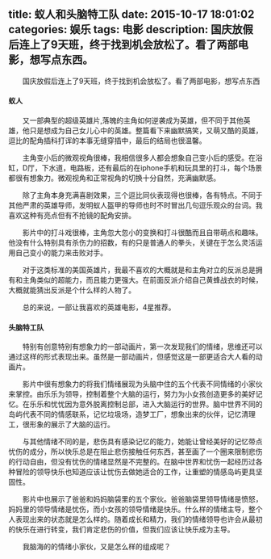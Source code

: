 title: 蚁人和头脑特工队
date: 2015-10-17 18:01:02
categories: 娱乐
tags: 电影
description: 国庆放假后连上了9天班，终于找到机会放松了。看了两部电影，想写点东西。
---
&emsp;&emsp;国庆放假后连上了9天班，终于找到机会放松了。看了两部电影，想写点东西
#### 蚁人

&emsp;&emsp;又一部典型的超级英雄片,落魄的主角如何逆袭成为英雄，但不同于其他英雄，他只是想成为自己女儿心中的英雄。整篇看下来幽默搞笑，又萌又酷的英雄，逗比的配角插科打诨的本事无缝穿插中，最后的结局也很温馨。  

&emsp;&emsp;主角变小后的微观视角很棒，我相信很多人都会想象自己变小后的感受。在浴缸，D厅，下水道，电路板，还有最后的在iphone手机和玩具里的打斗，每个场景都很有想象力。微观视角和正常视角的切换十分自然，充满幽默感。

&emsp;&emsp;除了主角本身充满喜剧效果，三个逗比同伙表现得也很棒，各有特点。不同于其他严肃的英雄导师，发明蚁人盔甲的导师也时不时冒出几句逗乐观众的台词。我喜欢这种有亮点但有不抢镜的配角安排。

&emsp;&emsp;影片中的打斗戏很棒，主角忽大忽小的变换和打斗很酷而且自带萌点和趣味。他没有什么特别具有杀伤力的招数，有的只是普通人的拳头，关键在于怎么灵活运用自己变小的能力来击败对手。

&emsp;&emsp;对于这类标准的美国英雄片，我最不喜欢的大概就是和主角对立的反派总是拥有和主角类似的超能力，而且能力更强大。在前面反派介绍自己黄蜂战衣的时候，大概就能猜出反派是个什么样的人物了。

&emsp;&emsp;总的来说，一部让我喜欢的英雄电影，4星推荐。

#### 头脑特工队

&emsp;&emsp;特别有创意特别有想象力的一部动画片，第一次发现我们的情绪，思维还可以通过这样的形式表现出来。虽然是一部动画片，但感觉这是一部更适合大人看的动画片。

&emsp;&emsp;影片中很有想象力的将我们情绪展现为头脑中住的五个代表不同情绪的小家伙来掌控。由乐乐为领导，控制着整个大脑的运行，努力为小女孩创造更多的美好记忆。在乐乐和忧忧因为意外脱离控制总部，进入大脑运行的世界。脑中世界不同的岛屿代表不同的情感联系，记忆垃圾场，造梦工厂，想象出来的伙伴，记忆清理工，很形象的展示了大脑的运行。

&emsp;&emsp;与其他情绪不同的是，悲伤具有感染记忆的能力，她能让曾经美好的记忆带点忧伤的成分，所以快乐总是在阻止悲伤接触任何东西，甚至画了一个圈来限制悲伤的行动自由，但没有忧伤的情绪显然是不完整的。在脑中世界和忧伤一起经历过各种冒险的领导快乐也知道应该让忧伤去做她适合的工作，让重塑的情感岛屿更具坚固性。

&emsp;&emsp;影片中也展示了爸爸和妈妈脑袋里的五个家伙。爸爸脑袋里领导情绪是愤怒，妈妈里的领导情绪是忧伤，而小女孩的领导情绪是快乐。什么样的情绪主导，整个人表现出来的状态就是怎么样的。随着成长和精力，我们的情绪领导也许会从最初的快乐在进行转变，我们肯定悲伤的价值，但我们应该让快乐成为主导。

&emsp;&emsp;我脑海的的情绪小家伙，又是怎么样的组成呢？